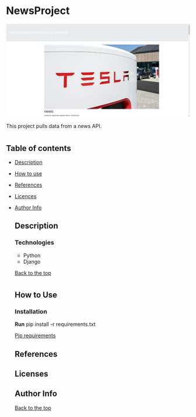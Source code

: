 # NewsProject

![alt text](newsproject.png)

This project pulls data from a news API.

#
## Table of contents
- [Description](#description)
- [How to use](#how-to-use)
- [References](#references)
- [Licences](#licences)
- [Author Info](#author-info)

  ## Description

  ### Technologies
  + Python
  + Django

  [Back to the top](#newsproject)

  #

  ## How to Use

  ### Installation
  **Run** pip install -r  requirements.txt

  [Pip requirements](/requirements.txt)

  ## References

  ## Licenses

  ## Author Info

  [Back to the top](#newsproject)
